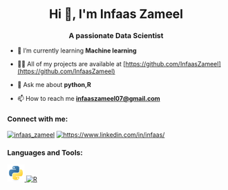 <h1 align="center">Hi 👋, I'm Infaas Zameel</h1>
<h3 align="center">A passionate Data Scientist</h3>

- 🌱 I’m currently learning **Machine learning**

- 👨‍💻 All of my projects are available at [https://github.com/InfaasZameel](https://github.com/InfaasZameel)

- 💬 Ask me about **python,R**

- 📫 How to reach me **infaaszameel07@gmail.com**

<h3 align="left">Connect with me:</h3>
<p align="left">
<a href="https://twitter.com/infaas_zameel" target="blank"><img align="center" src="https://raw.githubusercontent.com/rahuldkjain/github-profile-readme-generator/master/src/images/icons/Social/twitter.svg" alt="infaas_zameel" height="30" width="40" /></a>
<a href="https://www.linkedin.com/in/infaas/" target="blank"><img align="center" src="https://raw.githubusercontent.com/rahuldkjain/github-profile-readme-generator/master/src/images/icons/Social/linked-in-alt.svg" alt="https://www.linkedin.com/in/infaas/" height="30" width="40" /></a>
</p>

<h3 align="left">Languages and Tools:</h3>
<p align="left">
  <a href="https://www.python.org" target="_blank" rel="noreferrer">
    <img src="https://raw.githubusercontent.com/devicons/devicon/master/icons/python/python-original.svg" alt="python" width="40" height="40"/>
  </a>
  <a href="https://cran.r-project.org/" target="_blank" rel="noreferrer">
    <img src="https://www.r-project.org/Rlogo.png" alt="R" width="40" height="40"/>
  </a>
</p>

